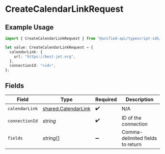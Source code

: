 # CreateCalendarLinkRequest

## Example Usage

```typescript
import { CreateCalendarLinkRequest } from "@unified-api/typescript-sdk/sdk/models/operations";

let value: CreateCalendarLinkRequest = {
  calendarLink: {
    url: "https://best-jet.org",
  },
  connectionId: "<id>",
};
```

## Fields

| Field                                                             | Type                                                              | Required                                                          | Description                                                       |
| ----------------------------------------------------------------- | ----------------------------------------------------------------- | ----------------------------------------------------------------- | ----------------------------------------------------------------- |
| `calendarLink`                                                    | [shared.CalendarLink](../../../sdk/models/shared/calendarlink.md) | :heavy_check_mark:                                                | N/A                                                               |
| `connectionId`                                                    | *string*                                                          | :heavy_check_mark:                                                | ID of the connection                                              |
| `fields`                                                          | *string*[]                                                        | :heavy_minus_sign:                                                | Comma-delimited fields to return                                  |